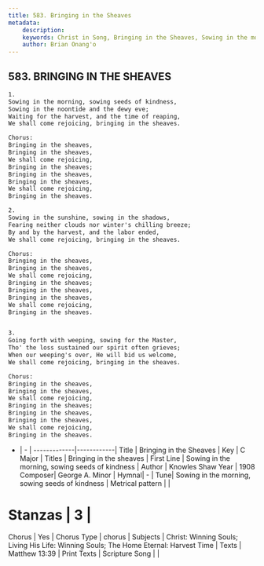 ```yaml
---
title: 583. Bringing in the Sheaves
metadata:
    description: 
    keywords: Christ in Song, Bringing in the Sheaves, Sowing in the morning, sowing seeds of kindness, Bringing in the sheaves
    author: Brian Onang'o
---
```



## 583. BRINGING IN THE SHEAVES

```txt
1.
Sowing in the morning, sowing seeds of kindness,
Sowing in the noontide and the dewy eve;
Waiting for the harvest, and the time of reaping,
We shall come rejoicing, bringing in the sheaves.

Chorus:
Bringing in the sheaves, 
Bringing in the sheaves,
We shall come rejoicing, 
Bringing in the sheaves;
Bringing in the sheaves,
Bringing in the sheaves,
We shall come rejoicing,
Bringing in the sheaves.

2.
Sowing in the sunshine, sowing in the shadows,
Fearing neither clouds nor winter's chilling breeze;
By and by the harvest, and the labor ended,
We shall come rejoicing, bringing in the sheaves. 

Chorus:
Bringing in the sheaves, 
Bringing in the sheaves,
We shall come rejoicing, 
Bringing in the sheaves;
Bringing in the sheaves,
Bringing in the sheaves,
We shall come rejoicing,
Bringing in the sheaves.


3.
Going forth with weeping, sowing for the Master,
Tho' the loss sustained our spirit often grieves;
When our weeping's over, He will bid us welcome,
We shall come rejoicing, bringing in the sheaves. 

Chorus:
Bringing in the sheaves, 
Bringing in the sheaves,
We shall come rejoicing, 
Bringing in the sheaves;
Bringing in the sheaves,
Bringing in the sheaves,
We shall come rejoicing,
Bringing in the sheaves.

```

- |   -  |
-------------|------------|
Title | Bringing in the Sheaves |
Key | C Major |
Titles | Bringing in the sheaves |
First Line | Sowing in the morning, sowing seeds of kindness |
Author | Knowles Shaw
Year | 1908
Composer| George A. Minor |
Hymnal|  - |
Tune| Sowing in the morning, sowing seeds of kindness |
Metrical pattern | |
# Stanzas | 3 |
Chorus | Yes |
Chorus Type | chorus |
Subjects | Christ: Winning Souls; Living His Life: Winning Souls; The Home Eternal: Harvest Time |
Texts | Matthew 13:39 |
Print Texts | 
Scripture Song |  |
  

